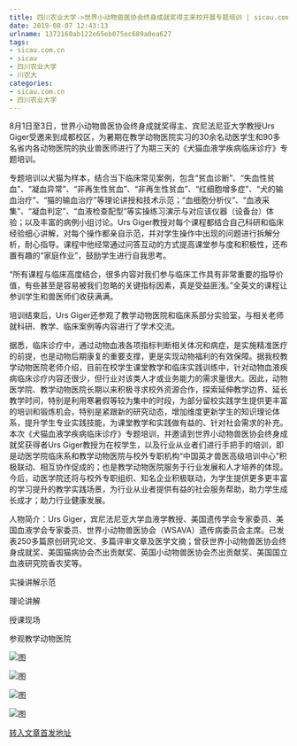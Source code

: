 ```yaml
---
title: 四川农业大学->世界小动物兽医协会终身成就奖得主来校开展专题培训 | sicau.com.cn
date: 2019-08-07 12:43:13
urlname: 1372160ab122e65eb075ec689a0ea627
tags: 
- sicau.com.cn
- sicau
- 四川农业大学
- 川农大
categories:
- sicau.com.cn
- 四川农业大学
---
```



8月1日至3日，世界小动物兽医协会终身成就奖得主、宾尼法尼亚大学教授Urs Giger受邀来到成都校区，为暑期在教学动物医院实习的30余名动医学生和90多名省内各动物医院的执业兽医师进行了为期三天的《犬猫血液学疾病临床诊疗》专题培训。

专题培训以犬猫为样本，结合当下临床常见案例，包含“贫血诊断”、“失血性贫血”、“凝血异常”、“非再生性贫血”、“非再生性贫血”、“红细胞增多症”、“犬的输血治疗”、“猫的输血治疗”等理论讲授和技术示范；“血细胞分析仪”、“血液采集”、“凝血判定”、“血液检查配型”等实操练习演示与对应该仪器（设备台）体验；以及丰富的病例小组讨论。Urs Giger教授对每个课程都结合自己科研和临床经验细心讲解，对每个操作都亲自示范，并对学生操作中出现的问题进行拆解分析，耐心指导。课程中他经常通过问答互动的方式提高课堂参与度和积极性，还布置有趣的“家庭作业”，鼓励学生进行自我思考。

“所有课程与临床高度结合，很多内容对我们参与临床工作具有非常重要的指导价值，有些甚至是容易被我们忽略的关键指标因素，真是受益匪浅。”全英文的课程让参训学生和兽医师们收获满满。

培训结束后，Urs Giger还参观了教学动物医院和临床系部分实验室，与相关老师就科研、教学、临床案例等内容进行了学术交流。

据悉，临床诊疗中，通过动物血液各项指标判断相关体况和病症，是实施精准医疗的前提，也是动物后期康复的重要支撑，更是实现动物福利的有效保障。据我校教学动物医院老师介绍，目前在校学生课堂教学和临床实践训练中，针对动物血液疾病临床诊疗内容还很少，但行业对该类人才或业务能力的需求量很大。因此，动物医学院、教学动物医院长期以来积极寻求校外资源合作，探索延伸教学边界、延长教学时间，特别是利用寒暑假等较为集中的时段，为部分留校实践学生提供更丰富的培训和锻炼机会，特别是紧跟新的研究动态，增加维度更新学生的知识理论体系，提升学生专业实践技能，为课堂教学和实践做有益的、针对社会需求的补充。本次《犬猫血液学疾病临床诊疗》专题培训，并邀请到世界小动物兽医协会终身成就奖获得者Urs Giger教授为在校学生，以及行业从业者们进行手把手的培训，即是动医学院临床系和教学动物医院与校外专职机构“中国英才兽医高级培训中心”积极联动、相互协作促成的；也是教学动物医院服务于行业发展和人才培养的体现。今后，动医学院还将与校外专职组织、知名企业积极联动，为学生提供更多更丰富的学习提升的教学实践场景，为行业从业者提供有益的社会服务帮助，助力学生成长成才；助力行业健康发展。

人物简介：Urs Giger，宾尼法尼亚大学血液学教授、美国遗传学会专家委员、美国血液学会专家委员、世界小动物兽医协会（WSAVA）遗传病委员会主席。已发表250多篇原创研究论文、多篇评审文章及医学文摘；曾获世界小动物兽医协会终身成就奖、美国猫病协会杰出贡献奖、英国小动物兽医协会杰出贡献奖、美国国立血液研究院香农奖等。

实操讲解示范

理论讲解

授课现场

参观教学动物医院



![图](https://news.sicau.edu.cn/__local/C/18/96/6A166CD7FD4776A9E966E1242E5_2EE94DD6_324B5.jpg)

![图](https://news.sicau.edu.cn/__local/B/44/5D/2A63E99F4845C760044EB66B686_B214F464_2DAA4.jpg)

![图](https://news.sicau.edu.cn/__local/C/3E/16/12FE3F22D1D410D5F816D87D525_52639F79_2B936.jpg)

![图](https://news.sicau.edu.cn/__local/C/8F/D9/33D731B0844567A37FCF3990F4D_B4C18523_32048.jpg)

[转入文章首发地址](https://news.sicau.edu.cn/info/1078/52742.htm)
